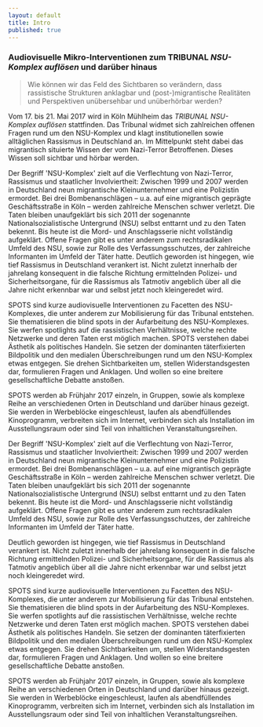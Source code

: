 ```yaml
---
layout: default
title: Intro
published: true
---
```


### Audiovisuelle Mikro-Interventionen zum TRIBUNAL _NSU-Komplex auflösen_ und darüber hinaus


> Wie können wir das Feld des Sichtbaren so verändern, dass rassistische Strukturen anklagbar und (post-)migrantische Realitäten und Perspektiven unübersehbar und unüberhörbar werden?

Vom 17. bis 21. Mai 2017 wird in Köln Mühlheim das _TRIBUNAL NSU-Komplex auflösen_ stattfinden.
Das Tribunal widmet sich zahlreichen offenen Fragen rund um den NSU-Komplex und klagt institutionellen sowie alltäglichen Rassismus in Deutschland an. Im Mittelpunkt steht dabei das migrantisch situierte Wissen der vom Nazi-Terror Betroffenen. Dieses Wissen soll sichtbar und hörbar werden.

Der Begriff 'NSU-Komplex' zielt auf die Verflechtung von Nazi-Terror, Rassismus und staatlicher Involviertheit: Zwischen 1999 und 2007 werden in Deutschland neun migrantische Kleinunternehmer und eine Polizistin ermordet. Bei drei Bombenanschlägen – u.a. auf eine migrantisch geprägte Geschäftsstraße in Köln – werden zahlreiche Menschen schwer verletzt. Die Taten bleiben unaufgeklärt bis sich 2011 der sogenannte Nationalsozialistische Untergrund (NSU) selbst enttarnt und zu den Taten bekennt.
Bis heute ist die Mord- und Anschlagsserie nicht vollständig aufgeklärt. Offene Fragen gibt es unter anderem zum rechtsradikalen Umfeld des NSU, sowie zur Rolle des Verfassungsschutzes, der zahlreiche Informanten im Umfeld der Täter hatte. 
Deutlich geworden ist hingegen, wie tief Rassismus in Deutschland verankert ist. Nicht zuletzt innerhalb der jahrelang konsequent in die falsche Richtung ermittelnden Polizei- und Sicherheitsorgane, für die Rassismus als Tatmotiv angeblich über all die Jahre nicht erkennbar war und selbst jetzt noch kleingeredet wird.

SPOTS sind kurze audiovisuelle Interventionen zu Facetten des NSU-Komplexes, die unter anderem zur Mobilisierung für das Tribunal entstehen. Sie thematisieren die blind spots in der Aufarbeitung des NSU-Komplexes. Sie werfen spotlights auf die rassistischen Verhältnisse, welche rechte Netzwerke und deren Taten erst möglich machen. SPOTS verstehen dabei Ästhetik als politisches Handeln. Sie setzen der dominanten täterfixierten Bildpolitik und den medialen Überschreibungen rund um den NSU-Komplex etwas entgegen. Sie drehen Sichtbarkeiten um, stellen Widerstandsgesten dar, formulieren Fragen und Anklagen. Und wollen so eine breitere gesellschaftliche Debatte anstoßen.

SPOTS werden ab Frühjahr 2017 einzeln, in Gruppen, sowie als komplexe Reihe an verschiedenen Orten in Deutschland und darüber hinaus gezeigt. Sie werden in Werbeblöcke eingeschleust, laufen als abendfüllendes Kinoprogramm, verbreiten sich im Internet, verbinden sich als Installation im Ausstellungsraum oder sind Teil von inhaltlichen Veranstaltungsreihen.

Der Begriff 'NSU-Komplex' zielt auf die Verflechtung von Nazi-Terror, Rassismus und staatlicher Involviertheit: Zwischen 1999 und 2007 werden in Deutschland neun migrantische Kleinunternehmer und eine Polizistin ermordet. Bei drei Bombenanschlägen – u.a. auf eine migrantisch geprägte Geschäftsstraße in Köln – werden zahlreiche Menschen schwer verletzt. Die Taten bleiben unaufgeklärt bis sich 2011 der sogenannte Nationalsozialistische Untergrund (NSU) selbst enttarnt und zu den Taten bekennt.
Bis heute ist die Mord- und Anschlagsserie nicht vollständig aufgeklärt. Offene Fragen gibt es unter anderem zum rechtsradikalen Umfeld des NSU, sowie zur Rolle des Verfassungsschutzes, der zahlreiche Informanten im Umfeld der Täter hatte. 

Deutlich geworden ist hingegen, wie tief Rassismus in Deutschland verankert ist. Nicht zuletzt innerhalb der jahrelang konsequent in die falsche Richtung ermittelnden Polizei- und Sicherheitsorgane, für die Rassismus als Tatmotiv angeblich über all die Jahre nicht erkennbar war und selbst jetzt noch kleingeredet wird.

SPOTS sind kurze audiovisuelle Interventionen zu Facetten des NSU-Komplexes, die unter anderem zur Mobilisierung für das Tribunal entstehen. Sie thematisieren die blind spots in der Aufarbeitung des NSU-Komplexes. Sie werfen spotlights auf die rassistischen Verhältnisse, welche rechte Netzwerke und deren Taten erst möglich machen. SPOTS verstehen dabei Ästhetik als politisches Handeln. Sie setzen der dominanten täterfixierten Bildpolitik und den medialen Überschreibungen rund um den NSU-Komplex etwas entgegen. Sie drehen Sichtbarkeiten um, stellen Widerstandsgesten dar, formulieren Fragen und Anklagen. Und wollen so eine breitere gesellschaftliche Debatte anstoßen.

SPOTS werden ab Frühjahr 2017 einzeln, in Gruppen, sowie als komplexe Reihe an verschiedenen Orten in Deutschland und darüber hinaus gezeigt. Sie werden in Werbeblöcke eingeschleust, laufen als abendfüllendes Kinoprogramm, verbreiten sich im Internet, verbinden sich als Installation im Ausstellungsraum oder sind Teil von inhaltlichen Veranstaltungsreihen.

